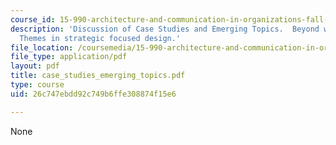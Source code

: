 ```yaml
---
course_id: 15-990-architecture-and-communication-in-organizations-fall-2003
description: 'Discussion of Case Studies and Emerging Topics.  Beyond work stations:
  Themes in strategic focused design.'
file_location: /coursemedia/15-990-architecture-and-communication-in-organizations-fall-2003/26c747ebdd92c749b6ffe308874f15e6_case_studies_emerging_topics.pdf
file_type: application/pdf
layout: pdf
title: case_studies_emerging_topics.pdf
type: course
uid: 26c747ebdd92c749b6ffe308874f15e6

---
```

None